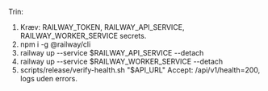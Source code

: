 Trin:
1) Kræv: RAILWAY_TOKEN, RAILWAY_API_SERVICE, RAILWAY_WORKER_SERVICE secrets.
2) npm i -g @railway/cli
3) railway up --service $RAILWAY_API_SERVICE --detach
4) railway up --service $RAILWAY_WORKER_SERVICE --detach
5) scripts/release/verify-health.sh "$API_URL"
Accept: /api/v1/health=200, logs uden errors.
